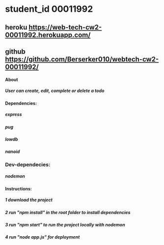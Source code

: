 # student_id 00011992

## heroku https://web-tech-cw2-00011992.herokuapp.com/

## github https://github.com/Berserker010/webtech-cw2-00011992/

#### About

##### User can create, edit, complete or delete a todo

#### Dependencies:

##### express

##### pug

##### lowdb

##### nanoid

### Dev-dependecies:

##### nodemon

#### Instructions:

##### 1 download the project

##### 2 run "npm install" in the root folder to install dependencies

##### 3 run "npm start" to run the project locally with nodemon

##### 4 run "node app.js" for deployment
